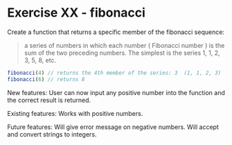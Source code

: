 # Exercise XX - fibonacci

Create a function that returns a specific member of the fibonacci sequence:

> a series of numbers in which each number ( Fibonacci number ) is the sum of the two preceding numbers. The simplest is the series 1, 1, 2, 3, 5, 8, etc.

```javascript
fibonacci(4) // returns the 4th member of the series: 3  (1, 1, 2, 3)
fibonacci(6) // returns 8
```

New features:
User can now input any positive number into the function and the correct result is returned.

Existing features:
Works with positive numbers.

Future features:
Will give error message on negative numbers. Will accept and convert strings to integers.